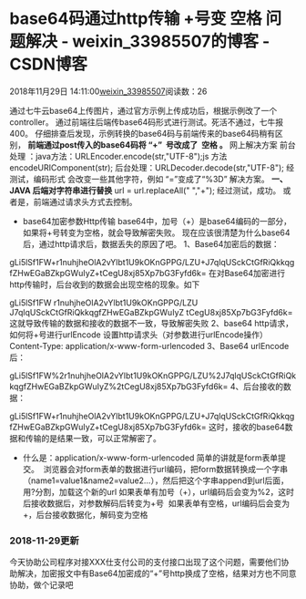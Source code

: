# base64码通过http传输 +号变 空格 问题解决 - weixin_33985507的博客 - CSDN博客
2018年11月29日 14:11:00[weixin_33985507](https://me.csdn.net/weixin_33985507)阅读数：26

通过七牛云base64上传图片，通过官方示例上传成功后，根据示例改了一个controller。
通过前端往后端传base64码形式进行测试。死活不通过，七牛报400。
仔细排查后发现，示例转换的base64码与前端传来的base64码稍有区别，
**前端通过post传入的base64码将 “+”  号改成了  空格 。**
网上解决方案
前台处理 ：java方法：URLEncoder.encode(str,"UTF-8");js 方法encodeURIComponent(str);
后台处理：URLDecoder.decode(str,"UTF-8");
经测试，编码形式 会改变一些其他字符，例如 “=”变成了“%3D”
解决方案。
**一、JAVA 后端对字符串进行替换**
url = url.replaceAll(" ","+");
经过测试，成功。
或者是，前端通过请求头方式去控制。
- base64加密参数Http传输
base64中，加号（+）是base64编码的一部分，如果将+号转变为空格，就会导致解密失败。
现在应该很清楚为什么base64后，通过http请求后，数据丢失的原因了吧。
1、Base64加密后的数据：
> 
gLi5lSf1FW+r1nuhjheOlA2vYlbt1U9kOKnGPPG/LZU+J7qlqUSckCtGfRiQkkqgfZHwEGaBZkpGWuIyZ+tCegU8xj85Xp7bG3Fyfd6k=
在对Base64加密进行http传输时，后台收到的数据会出现空格的现象。如下
> 
gLi5lSf1FW r1nuhjheOlA2vYlbt1U9kOKnGPPG/LZU J7qlqUSckCtGfRiQkkqgfZHwEGaBZkpGWuIyZ tCegU8xj85Xp7bG3Fyfd6k=
这就导致传输的数据和接收的数据不一致，导致解密失败
2、base64 http请求，如何将+号进行urlEncode
设置http请求头（对参数进行urlEncode操作） 
Content-Type: application/x-www-form-urlencoded
3、Base64 urlEncode后：
> 
gLi5lSf1FW%2r1nuhjheOlA2vYlbt1U9kOKnGPPG/LZU%2J7qlqUSckCtGfRiQkkqgfZHwEGaBZkpGWuIyZ%2tCegU8xj85Xp7bG3Fyfd6k=
4、后台接收的数据：
> 
gLi5lSf1FW+r1nuhjheOlA2vYlbt1U9kOKnGPPG/LZU+J7qlqUSckCtGfRiQkkqgfZHwEGaBZkpGWuIyZ+tCegU8xj85Xp7bG3Fyfd6k=
这时，接收的base64数据和传输的是结果一致，可以正常解密了。
- 什么是：application/x-www-form-urlencoded
简单的讲就是form表单提交。 
浏览器会对form表单的数据进行url编码，把form数据转换成一个字串（name1=value1&name2=value2…），然后把这个字串append到url后面，用?分割，加载这个新的url
如果表单有加号（+），url编码后会变为%2，这时后接收数据后，对参数解码后转变为+号 
如果表单有空格，url编码后会变为+，后台接收数据化，解码变为空格
### 2018-11-29更新
今天协助公司程序对接XXX仕支付公司的支付接口出现了这个问题，需要他们协助解决，加密报文中有Base64加密成的“+”号http换成了空格，结果对方也不同意协助，做个记录吧
